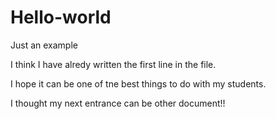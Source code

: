 # Hello-world
Just an example

I think I have alredy written the first line in the file.

I hope it can be one of tne best things to do with my students.

I thought my next entrance can be other document!!
